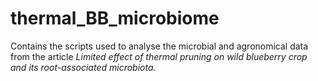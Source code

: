 # thermal_BB_microbiome
Contains the scripts used to analyse the microbial and agronomical data from the article _Limited effect of thermal pruning on wild blueberry crop and its root-associated microbiota._
